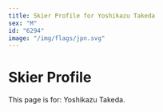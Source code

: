```yaml
---
title: Skier Profile for Yoshikazu Takeda
sex: "M"
id: "6294"
image: "/img/flags/jpn.svg" 
---
```


# Skier Profile

This page is for: Yoshikazu Takeda.
    